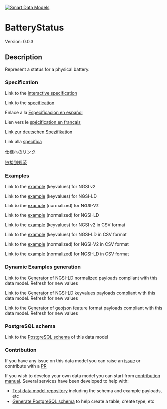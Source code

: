 [![Smart Data Models](https://smartdatamodels.org/wp-content/uploads/2022/01/SmartDataModels_logo.png "Logo")](https://smartdatamodels.org)
# BatteryStatus
Version: 0.0.3

## Description 

Represent a status for a physical battery.
### Specification

Link to the [interactive specification](https://swagger.lab.fiware.org/?url=https://smart-data-models.github.io/dataModel.Battery/BatteryStatus/swagger.yaml)

Link to the [specification](https://github.com/smart-data-models/dataModel.Battery/blob/master/BatteryStatus/doc/spec.md)

Enlace a la [Especificación en español](https://github.com/smart-data-models/dataModel.Battery/blob/master/BatteryStatus/doc/spec_ES.md)

Lien vers le [spécification en français](https://github.com/smart-data-models/dataModel.Battery/blob/master/BatteryStatus/doc/spec_FR.md)

Link zur [deutschen Spezifikation](https://github.com/smart-data-models/dataModel.Battery/blob/master/BatteryStatus/doc/spec_DE.md)

Link alla [specifica](https://github.com/smart-data-models/dataModel.Battery/blob/master/BatteryStatus/doc/spec_IT.md)

[仕様へのリンク](https://github.com/smart-data-models/dataModel.Battery/blob/master/BatteryStatus/doc/spec_JA.md)

[链接到规范](https://github.com/smart-data-models/dataModel.Battery/blob/master/BatteryStatus/doc/spec_ZH.md)
### Examples

Link to the [example](https://smart-data-models.github.io/dataModel.Battery/BatteryStatus/examples/example.json) (keyvalues) for NGSI v2

Link to the [example](https://smart-data-models.github.io/dataModel.Battery/BatteryStatus/examples/example.jsonld) (keyvalues) for NGSI-LD

Link to the [example](https://smart-data-models.github.io/dataModel.Battery/BatteryStatus/examples/example-normalized.json) (normalized) for NGSI-V2

Link to the [example](https://smart-data-models.github.io/dataModel.Battery/BatteryStatus/examples/example-normalized.jsonld) (normalized) for NGSI-LD

Link to the [example](https://smart-data-models.github.io/dataModel.Battery/BatteryStatus/examples/example.json.csv) (keyvalues) for NGSI v2 in CSV format

Link to the [example](https://smart-data-models.github.io/dataModel.Battery/BatteryStatus/examples/example.jsonld.csv) (keyvalues) for NGSI-LD in CSV format

Link to the [example](https://smart-data-models.github.io/dataModel.Battery/BatteryStatus/examples/example-normalized.json.csv) (normalized) for NGSI-V2 in CSV format

Link to the [example](https://smart-data-models.github.io/dataModel.Battery/BatteryStatus/examples/example-normalized.jsonld.csv) (normalized) for NGSI-LD in CSV format
### Dynamic Examples generation

Link to the [Generator](https://smartdatamodels.org/extra/ngsi-ld_generator.php?schemaUrl=https://raw.githubusercontent.com/smart-data-models/dataModel.Battery/master/BatteryStatus/schema.json&email=info@smartdatamodels.org) of NGSI-LD normalized payloads compliant with this data model. Refresh for new values

Link to the [Generator](https://smartdatamodels.org/extra/ngsi-ld_generator_keyvalues.php?schemaUrl=https://raw.githubusercontent.com/smart-data-models/dataModel.Battery/master/BatteryStatus/schema.json&email=info@smartdatamodels.org) of NGSI-LD keyvalues payloads compliant with this data model. Refresh for new values

Link to the [Generator](https://smartdatamodels.org/extra/geojson_features_generator.php?schemaUrl=https://raw.githubusercontent.com/smart-data-models/dataModel.Battery/master/BatteryStatus/schema.json&email=info@smartdatamodels.org) of geojson feature format payloads compliant with this data model. Refresh for new values
### PostgreSQL schema

Link to the [PostgreSQL schema](https://smart-data-models.github.io/dataModel.Battery/BatteryStatus/schema.sql) of this data model
### Contribution

 If you have any issue on this data model you can raise an [issue](https://github.com/smart-data-models/dataModel.Battery/issues)  or contribute with a [PR](https://github.com/smart-data-models/dataModel.Battery/pulls)

 If you wish to develop your own data model you can start from [contribution manual](https://bit.ly/contribution_manual). Several services have been developed to help with: 
 - [Test data model repository](https://smartdatamodels.org/index.php/data-models-contribution-api/) including the schema and example payloads, etc
 - [Generate PostgreSQL schema](https://smartdatamodels.org/index.php/sql-service/) to help create a table, create type, etc